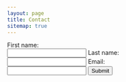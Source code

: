 ```yaml
---
layout: page
title: Contact
sitemap: true
---
```


<script src="assets/js/jquery.min.js"></script>
<script type="text/javascript">var submitted=false;</script>
<script type="text/javascript">
$('#gform').on('submit', function(e) {
  $('#gform *').fadeOut(2000);
  $('#gform').prepend('Your submission has been processed...');
  });
</script>



<form name="gform" id="gform" enctype="text/plain" action="https://docs.google.com/forms/d/e/1FAIpQLSdNTAHXa6ilBEjjNHoxX6QFi35j6pzsvnozPM8qy9rqsjTKsg/viewform?usp=pp_url" target="hidden_iframe" onsubmit="submitted=true;">
    First name: <br>
    <input type="text" name="firstname">
    Last name: <br>
    <input type="text" name="lastname">
    Email: <br>
    <input type="email" name="email">
    <input type="submit" value="Submit">
</form>
<iframe name="hidden_iframe" id="hidden_iframe" style="display:none;" onload="if(submitted) {}"></iframe>
